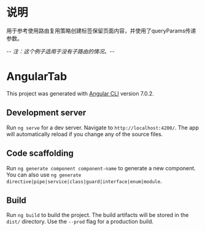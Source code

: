# 说明
用于参考使用路由复用策略创建标签保留页面内容，并使用了queryParams传递参数。

-*- 注：这个例子适用于没有子路由的情况。-*-  


# AngularTab

This project was generated with [Angular CLI](https://github.com/angular/angular-cli) version 7.0.2.

## Development server

Run `ng serve` for a dev server. Navigate to `http://localhost:4200/`. The app will automatically reload if you change any of the source files.

## Code scaffolding

Run `ng generate component component-name` to generate a new component. You can also use `ng generate directive|pipe|service|class|guard|interface|enum|module`.

## Build

Run `ng build` to build the project. The build artifacts will be stored in the `dist/` directory. Use the `--prod` flag for a production build.

